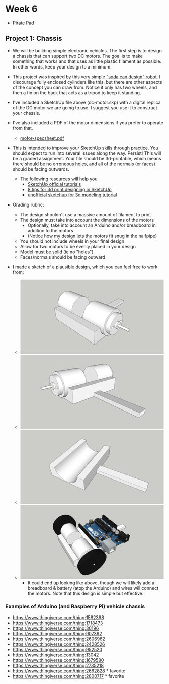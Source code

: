 # Week 6

+ [Pirate Pad](http://piratepad.net/ep/pad/view/ro.B8MdXW-fXTZ/latest)

## Project 1: Chassis

+ We will be building simple electronic vehicles. The first step is to design a chassis that can support two DC motors.  The goal is to make something that works and that uses as little plastic filament as possible. In other words, keep your design to a minimum.

+ This project was inspired by this very simple ["soda can design" robot](http://www.ardumotive.com/can-robot-en.html). I discourage fully enclosed cylinders like this, but there are other aspects of the concept you can draw from. Notice it only has two wheels, and then a fin on the back that acts as a tripod to keep it standing.

+ I've included a SketchUp file above (dc-motor.skp) with a digital replica of the DC motor we are going to use. I suggest you use it to construct your chassis.
+ I've also included a PDF of the motor dimensions if you prefer to operate from that.
	+ [motor-specsheet.pdf](motor-specsheet.pdf)

+ This is intended to improve your SketchUp skills through practice. You should expect to run into several issues along the way. Persist! This will be a graded assignment. Your file should be 3d-printable, which means there should be no erroneous holes, and all of the normals (or faces) should be facing outwards.
	+ The following resources will help you
		+ [SketchUp official tutorials](https://www.sketchup.com/learn)
		+ [8 tips for 3d print designing in SketchUp](https://mastersketchup.com/8-tips-for-3d-printing-with-sketchup/)
		+ [unofficial sketchup for 3d modeling tutorial](https://www.youtube.com/watch?v=RPQliNKJKto)

+ Grading rubric:
	+ The design shouldn't use a massive amount of filament to print
	+ The design must take into account the dimensions of the motors
		+ Optionally, take into account an Arduino and/or breadboard in addition to the motors
		+ (Notice how my design lets the motors fit snug in the halfpipe)
	+ You should not include wheels in your final design
	+ Allow for two motors to be evenly placed in your design
	+ Model must be solid (ie no "holes")
	+ Faces/normals should be facing outward

+ I made a sketch of a plausible design, which you can feel free to work from:
	+ ![chassis-example1.jpg](chassis-example1.jpg)
	+ ![chassis-example2.jpg](chassis-example2.jpg)
	+ ![chassis-example3.jpg](chassis-example3.jpg)
	+ ![chassis-example4.jpg](chassis-example4.jpg)
		+ It could end up looking like above, though we will likely add a breadboard & battery (atop the Arduino) and wires will connect the motors. Note that this design is simple but effective. 


### Examples of Arduino (and Raspberry Pi) vehicle chassis
+ https://www.thingiverse.com/thing:1582398
+ https://www.thingiverse.com/thing:1718473
+ https://www.thingiverse.com/thing:30196
+ https://www.thingiverse.com/thing:907392
+ https://www.thingiverse.com/thing:2606962
+ https://www.thingiverse.com/thing:2428526
+ https://www.thingiverse.com/thing:952520
+ https://www.thingiverse.com/thing:13042
+ https://www.thingiverse.com/thing:1679580
+ https://www.thingiverse.com/thing:2735218
+ https://www.thingiverse.com/thing:2662828 * favorite
+ https://www.thingiverse.com/thing:2800717 * favorite